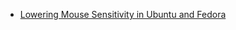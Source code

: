 * [Lowering Mouse Sensitivity in Ubuntu and Fedora](https://patrickmn.com/aside/lowering-gaming-mouse-sensitivity-in-ubuntu-9-10/)
